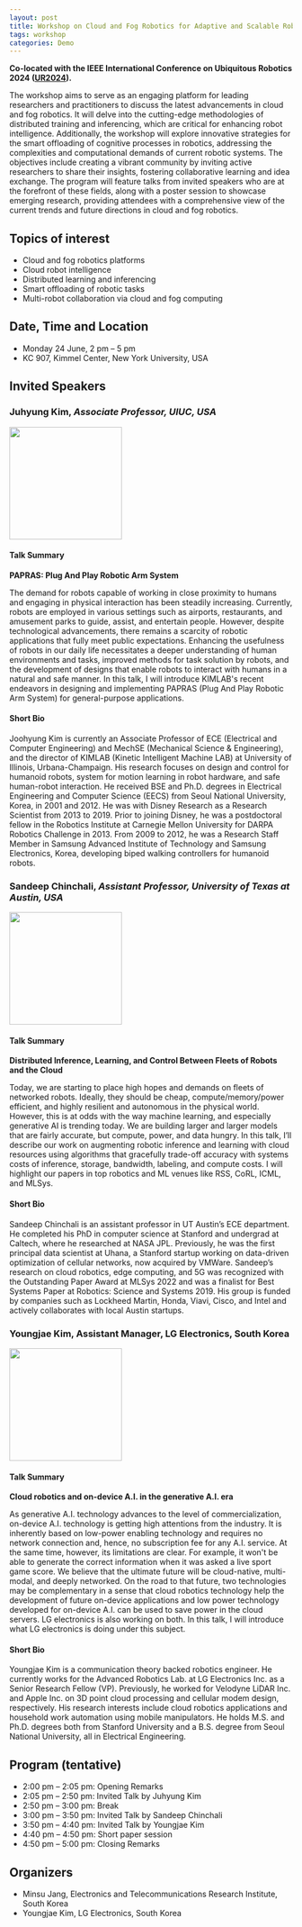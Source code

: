 ```yaml
---
layout: post
title: Workshop on Cloud and Fog Robotics for Adaptive and Scalable Robot Applications 2024
tags: workshop
categories: Demo
---
```


**Co-located with the IEEE International Conference on Ubiquitous Robotics 2024 ([UR2024](https://2024.ubiquitousrobots.org/)).**

The workshop aims to serve as an engaging platform for leading researchers and practitioners to discuss the latest advancements in cloud and fog robotics. It will delve into the cutting-edge methodologies of distributed training and inferencing, which are critical for enhancing robot intelligence. Additionally, the workshop will explore innovative strategies for the smart offloading of cognitive processes in robotics, addressing the complexities and computational demands of current robotic systems. The objectives include creating a vibrant community by inviting active researchers to share their insights, fostering collaborative learning and idea exchange. The program will feature talks from invited speakers who are at the forefront of these fields, along with a poster session to showcase emerging research, providing attendees with a comprehensive view of the current trends and future directions in cloud and fog robotics.

## Topics of interest
* Cloud and fog robotics platforms
* Cloud robot intelligence
* Distributed learning and inferencing
* Smart offloading of robotic tasks
* Multi-robot collaboration via cloud and fog computing

## Date, Time and Location
* Monday 24 June, 2 pm – 5 pm
* KC 907, Kimmel Center, New York University, USA

## Invited Speakers

### Juhyung Kim, *Associate Professor, UIUC, USA*

<img src="https://ws.engr.illinois.edu/directory/viewphoto.aspx?photo=12755&s=300" style="height:200;" />


#### Talk Summary

**PAPRAS: Plug And Play Robotic Arm System**

The demand for robots capable of working in close proximity to humans and engaging in physical interaction has been steadily increasing. Currently, robots are employed in various settings such as airports, restaurants, and amusement parks to guide, assist, and entertain people. However, despite technological advancements, there remains a scarcity of robotic applications that fully meet public expectations. Enhancing the usefulness of robots in our daily life necessitates a deeper understanding of human environments and tasks, improved methods for task solution by robots, and the development of designs that enable robots to interact with humans in a natural and safe manner. In this talk, I will introduce KIMLAB's recent endeavors in designing and implementing PAPRAS (Plug And Play Robotic Arm System) for general-purpose applications.

#### Short Bio

Joohyung Kim is currently an Associate Professor of ECE (Electrical and Computer Engineering) and MechSE (Mechanical Science & Engineering), and the director of KIMLAB (Kinetic Intelligent Machine LAB) at University of Illinois, Urbana-Champaign. His research focuses on design and control for humanoid robots, system for motion learning in robot hardware, and safe human-robot interaction. He received BSE and Ph.D. degrees in Electrical Engineering and Computer Science (EECS) from Seoul National University, Korea, in 2001 and 2012. He was with Disney Research as a Research Scientist from 2013 to 2019. Prior to joining Disney, he was a postdoctoral fellow in the Robotics Institute at Carnegie Mellon University for DARPA Robotics Challenge in 2013. From 2009 to 2012, he was a Research Staff Member in Samsung Advanced Institute of Technology and Samsung Electronics, Korea, developing biped walking controllers for humanoid robots.


### Sandeep Chinchali, *Assistant Professor, University of Texas at Austin, USA*

<img src="https://media.licdn.com/dms/image/D5603AQHZSavAhsIrWA/profile-displayphoto-shrink_200_200/0/1708235387602?e=2147483647&v=beta&t=ltWQ_5Bo4n1tzdJ7SH8olhK36WUM4rPXqhqYbEQI-yA" style="height:200;" />


#### Talk Summary

**Distributed Inference, Learning, and Control Between Fleets of Robots and the Cloud**

Today, we are starting to place high hopes and demands on fleets of networked robots. Ideally, they should be cheap, compute/memory/power efficient, and highly resilient and autonomous in the physical world. However, this is at odds with the way machine learning, and especially generative AI is trending today. We are building larger and larger models that are fairly accurate, but compute, power, and data hungry. In this talk, I’ll describe our work on augmenting robotic inference and learning with cloud resources using algorithms that gracefully trade-off accuracy with systems costs of inference, storage, bandwidth, labeling, and compute costs. I will highlight our papers in top robotics and ML venues like RSS, CoRL, ICML, and MLSys.

#### Short Bio

Sandeep Chinchali is an assistant professor in UT Austin’s ECE department.  He completed his PhD in computer science at Stanford and undergrad at Caltech, where he researched at NASA JPL. Previously, he was the first principal data scientist at Uhana, a Stanford startup working on data-driven optimization of cellular networks, now acquired by VMWare. Sandeep’s research on cloud robotics, edge computing, and 5G was recognized with the Outstanding Paper Award at MLSys 2022 and was a finalist for Best Systems Paper at Robotics: Science and Systems 2019. His group is funded by companies such as Lockheed Martin, Honda, Viavi, Cisco, and Intel and actively collaborates with local Austin startups.

### Youngjae Kim, Assistant Manager, LG Electronics, South Korea
<img src="https://careers.lg.com/images/img_06.png" style="height:200px;" />

#### Talk Summary

**Cloud robotics and on-device A.I. in the generative A.I. era**

As generative A.I. technology advances to the level of commercialization, on-device A.I. technology is getting high attentions from the industry. It is inherently based on low-power enabling technology and requires no network connection and, hence, no subscription fee for any A.I. service. At the same time, however, its limitations are clear. For example, it won't be able to generate the correct information when it was asked a live sport game score. We believe that the ultimate future will be cloud-native, multi-modal, and deeply networked. On the road to that future, two technologies may be complementary in a sense that cloud robotics technology help the development of future on-device applications and low power technology developed for on-device A.I. can be used to save power in the cloud servers. LG electronics is also working on both. In this talk, I will introduce what LG electronics is doing under this subject.

#### Short Bio

Youngjae Kim is a communication theory backed robotics engineer. He currently works for the Advanced Robotics Lab. at LG Electronics Inc. as a Senior Research Fellow (VP). Previously, he worked for Velodyne LiDAR Inc. and Apple Inc. on 3D point cloud processing and cellular modem design, respectively. His research interests include cloud robotics applications and household work automation using mobile manipulators. He holds M.S. and Ph.D. degrees both from Stanford University and a B.S. degree from Seoul National University, all in Electrical Engineering.

## Program (tentative)
* 2:00 pm – 2:05 pm: Opening Remarks
* 2:05 pm – 2:50 pm: Invited Talk by Juhyung Kim
* 2:50 pm – 3:00 pm: Break
* 3:00 pm – 3:50 pm: Invited Talk by Sandeep Chinchali
* 3:50 pm – 4:40 pm: Invited Talk by Youngjae Kim
* 4:40 pm – 4:50 pm: Short paper session
* 4:50 pm – 5:00 pm: Closing Remarks

## Organizers
* Minsu Jang, Electronics and Telecommunications Research Institute, South Korea
* Youngjae Kim, LG Electronics, South Korea

